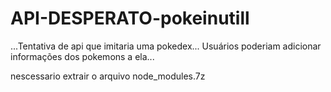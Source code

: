 # API-DESPERATO-pokeinutill


...Tentativa de api que imitaria uma pokedex... Usuários poderiam adicionar informações dos pokemons a ela...


nescessario extrair o arquivo node_modules.7z
